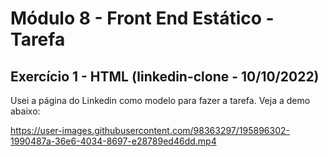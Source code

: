 # Módulo 8 - Front End Estático - Tarefa

## Exercício 1 - HTML (linkedin-clone - 10/10/2022)

Usei a página do Linkedin como modelo para fazer a tarefa. Veja a demo abaixo:

https://user-images.githubusercontent.com/98363297/195896302-1990487a-36e6-4034-8697-e28789ed46dd.mp4

